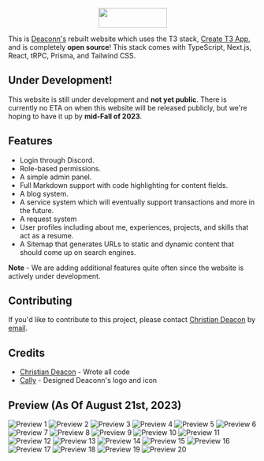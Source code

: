 <p align="center">
    <img width="139" height="40" src="./public/images/header_banner.png">
</p>

This is [Deaconn's](https://deaconn.net/) rebuilt website which uses the T3 stack, [Create T3 App](https://create.t3.gg/), and is completely **open source**! This stack comes with TypeScript, Next.js, React, tRPC, Prisma, and Tailwind CSS.

## Under Development!
This website is still under development and **not yet public**. There is currently no ETA on when this website will be released publicly, but we're hoping to have it up by **mid-Fall of 2023**.

## Features
* Login through Discord.
* Role-based permissions.
* A simple admin panel.
* Full Markdown support with code highlighting for content fields.
* A blog system.
* A service system which will eventually support transactions and more in the future.
* A request system
* User profiles including about me, experiences, projects, and skills that act as a resume.
* A Sitemap that generates URLs to static and dynamic content that should come up on search engines.

**Note** - We are adding additional features quite often since the website is actively under development.

## Contributing
If you'd like to contribute to this project, please contact [Christian Deacon](https://github.com/gamemann) by [email](mailto://christianmdeacon@gmail.com).

## Credits
* [Christian Deacon](https://github.com/gamemann) - Wrote all code
* [Cally](https://github.com/CallyPalladin) - Designed Deaconn's logo and icon

## Preview (As Of August 21st, 2023)
![Preview 1](./preview/preview01.png)
![Preview 2](./preview/preview02.png)
![Preview 3](./preview/preview03.png)
![Preview 4](./preview/preview04.png)
![Preview 5](./preview/preview05.png)
![Preview 6](./preview/preview06.png)
![Preview 7](./preview/preview07.png)
![Preview 8](./preview/preview08.png)
![Preview 9](./preview/preview09.png)
![Preview 10](./preview/preview10.png)
![Preview 11](./preview/preview11.png)
![Preview 12](./preview/preview12.png)
![Preview 13](./preview/preview13.png)
![Preview 14](./preview/preview14.png)
![Preview 15](./preview/preview15.png)
![Preview 16](./preview/preview16.png)
![Preview 17](./preview/preview17.png)
![Preview 18](./preview/preview18.png)
![Preview 19](./preview/preview19.png)
![Preview 20](./preview/preview20.png)